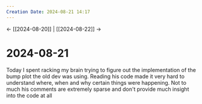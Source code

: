 ```yaml
---
Creation Date: 2024-08-21 14:17
---
```


<- [[2024-08-20]] | [[2024-08-22]]  ->

# 2024-08-21
Today I spent racking my brain trying to figure out the implementation of the bump plot the old dev was using. Reading his code made it very hard to understand where, when and why certain things were happening. Not to much his comments are extremely sparse and don't provide much insight into the code at all 
